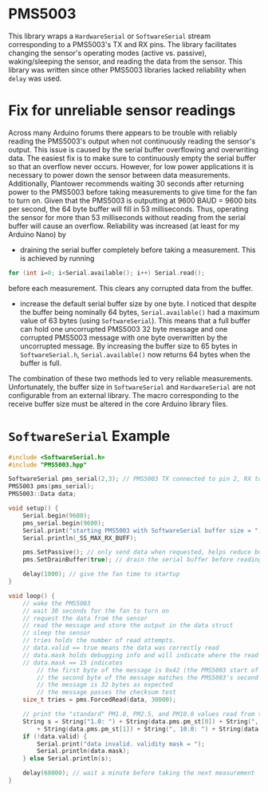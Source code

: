 # PMS5003 
This library wraps a `HardwareSerial` or `SoftwareSerial` stream corresponding to a PMS5003's TX and RX pins. The library facilitates changing the sensor's operating modes (active vs. passive), waking/sleeping the sensor, and reading the data from the sensor. This library was written since other PMS5003 libraries lacked reliability when `delay` was used. 

# Fix for unreliable sensor readings 
Across many Arduino forums there appears to be trouble with reliably reading the PMS5003's output when not continuously reading the sensor's output. This issue is caused by the serial buffer overflowing and overwriting data. The easiest fix is to make sure to continuously empty the serial buffer so that an overflow never occurs. However, for low power applications it is necessary to power down the sensor between data measurements. Additionally, Plantower recommends waiting 30 seconds after returning power to the PMS5003 before taking measurements to give time for the fan to turn on. Given that the PMS5003 is outputting at 9600 BAUD = 9600 bits per second, the 64 byte buffer will fill in 53 milliseconds. Thus, operating the sensor for more than 53 milliseconds without reading from the serial buffer will cause an overflow. Reliability was increased (at least for my Arduino Nano) by 
* draining the serial buffer completely before taking a measurement. This is achieved by running 
```cpp
for (int i=0; i<Serial.available(); i++) Serial.read(); 
``` 
before each measurement. This clears any corrupted data from the buffer. 
* increase the default serial buffer size by one byte. I noticed that despite the buffer being nominally 64 bytes, `Serial.available()` had a maximum value of 63 bytes (using `SoftwareSerial`). This means that a full buffer can hold one uncorrupted PMS5003 32 byte message and one corrupted PMS5003 message with one byte overwritten by the uncorrupted message. By increasing the buffer size to 65 bytes in `SoftwareSerial.h`, `Serial.available()` now returns 64 bytes when the buffer is full. 

The combination of these two methods led to very reliable measurements. Unfortunately, the buffer size in `SoftwareSerial` and `HardwareSerial` are not configurable from an external library. The macro corresponding to the receive buffer size must be altered in the core Arduino library files. 

# `SoftwareSerial` Example 
```cpp
#include <SoftwareSerial.h> 
#include "PMS5003.hpp" 

SoftwareSerial pms_serial(2,3); // PMS5003 TX connected to pin 2, RX to pin 3 
PMS5003 pms(pms_serial); 
PMS5003::Data data; 

void setup() {
	Serial.begin(9600); 
	pms_serial.begin(9600); 
	Serial.print("starting PMS5003 with SoftwareSerial buffer size = "); 
	Serial.println(_SS_MAX_RX_BUFF); 

	pms.SetPassive(); // only send data when requested, helps reduce buffer overflow 
	pms.SetDrainBuffer(true); // drain the serial buffer before reading a measurement 

	delay(1000); // give the fan time to startup 
}

void loop() {
	// wake the PMS5003 
	// wait 30 seconds for the fan to turn on 
	// request the data from the sensor 
	// read the message and store the output in the data struct 
	// sleep the sensor 
	// tries holds the number of read attempts. 
	// data.valid == true means the data was correctly read 
	// data.mask holds debugging info and will indicate where the read failed
	// data.mask == 15 indicates 
		// the first byte of the message is 0x42 (the PMS5003 start of message byte)
		// the second byte of the message matches the PMS5003's second indicating byte 
		// the message is 32 bytes as expected 
		// the message passes the checksum test 
	size_t tries = pms.ForcedRead(data, 30000); 

	// print the "standard" PM1.0, PM2.5, and PM10.0 values read from the sensor 
	String s = String("1.0: ") + String(data.pms.pm_st[0]) + String(", 2.5: ") 
		+ String(data.pms.pm_st[1]) + String(", 10.0: ") + String(data.pms.pm_st[2]); 
	if (!data.valid) {
		Serial.print("data invalid. validity mask = "); 
		Serial.println(data.mask); 
	} else Serial.println(s); 

	delay(60000); // wait a minute before taking the next measurement 
}
